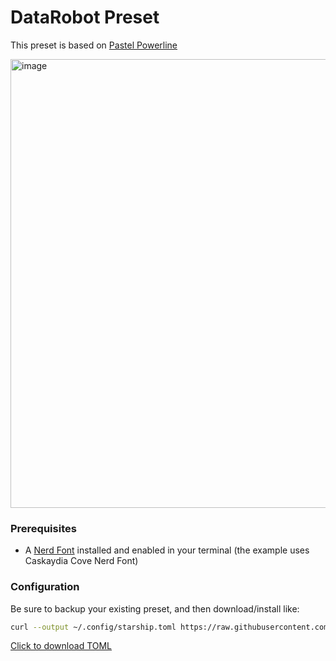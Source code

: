 # DataRobot Preset

This preset is based on [Pastel Powerline](https://starship.rs/presets/pastel-powerline)

<img width="718" alt="image" src="https://github.com/user-attachments/assets/18f50ff3-0890-404d-b54b-2f72b635254b" />


### Prerequisites

- A [Nerd Font](https://www.nerdfonts.com/) installed and enabled in your terminal (the example uses Caskaydia Cove Nerd Font)

### Configuration

Be sure to backup your existing preset, and then download/install like:
```sh
curl --output ~/.config/starship.toml https://raw.githubusercontent.com/carsongee/datarobot-dev-tool-themes/refs/heads/main/starship/starship.toml
```

[Click to download TOML]([./starship.toml](https://raw.githubusercontent.com/carsongee/datarobot-dev-tool-themes/refs/heads/main/starship/starship.toml))

